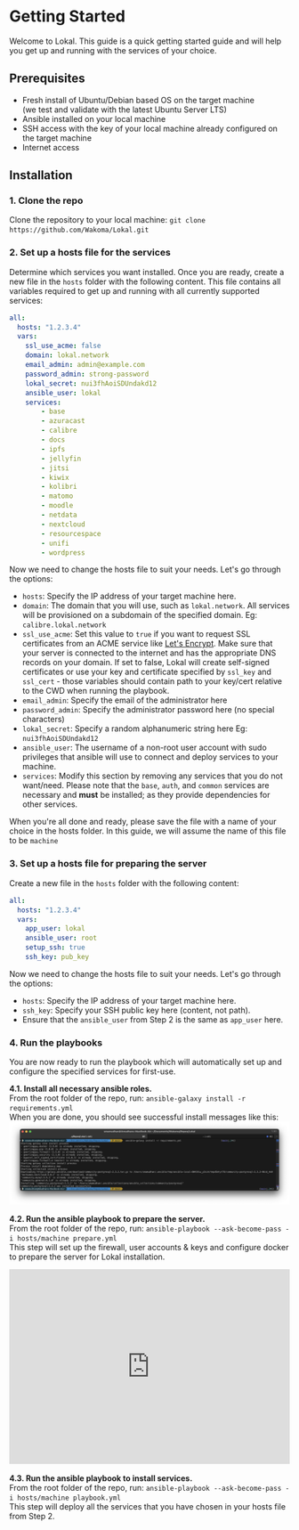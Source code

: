 # Getting Started

Welcome to Lokal. This guide is a quick getting started guide and will help you get up and running with the services of your choice.

## Prerequisites

- Fresh install of Ubuntu/Debian based OS on the target machine  
(we test and validate with the latest Ubuntu Server LTS)
- Ansible installed on your local machine
- SSH access with the key of your local machine already configured on the target machine
- Internet access

## Installation

### 1. Clone the repo

Clone the repository to your local machine:
`git clone https://github.com/Wakoma/Lokal.git`

### 2. Set up a hosts file for the services

Determine which services you want installed. Once you are ready, create a new file in the `hosts` folder with the following content. This file contains all variables required to get up and running with all currently supported services:

```yaml
all:
  hosts: "1.2.3.4"
  vars:
    ssl_use_acme: false
    domain: lokal.network
    email_admin: admin@example.com
    password_admin: strong-password
    lokal_secret: nui3fhAoiSDUndakd12
    ansible_user: lokal
    services:
        - base
        - azuracast
        - calibre
        - docs
        - ipfs
        - jellyfin
        - jitsi
        - kiwix
        - kolibri
        - matomo
        - moodle
        - netdata
        - nextcloud
        - resourcespace
        - unifi
        - wordpress
```
Now we need to change the hosts file to suit your needs. Let's go through the options:

- `hosts`: Specify the IP address of your target machine here.
- `domain`: The domain that you will use, such as `lokal.network`. All services will be provisioned on a subdomain of the specified domain. Eg: `calibre.lokal.network`
- `ssl_use_acme`: Set this value to `true` if you want to request SSL certificates from an ACME service like [Let's Encrypt](https://letsencrypt.org/). Make sure that your server is connected to the internet and has the appropriate DNS records on your domain. If set to false, Lokal will create self-signed certificates or use your key and certificate specified by `ssl_key` and `ssl_cert` - those variables should contain path to your key/cert relative to the CWD when running the playbook.
- `email_admin`: Specify the email of the administrator here
- `password_admin`: Specify the administrator password here (no special characters)
- `lokal_secret`: Specify a random alphanumeric string here Eg: `nui3fhAoiSDUndakd12`
- `ansible_user`: The username of a non-root user account with sudo privileges that ansible will use to connect and deploy services to your machine.
- `services`: Modify this section by removing any services that you do not want/need. Please note that the `base`, `auth`, and `common` services are necessary and __must__ be installed; as they provide dependencies for other services.

When you're all done and ready, please save the file with a name of your choice in the hosts folder. In this guide, we will assume the name of this file to be `machine`

### 3. Set up a hosts file for preparing the server

Create a new file in the `hosts` folder with the following content:

```yaml
all:
  hosts: "1.2.3.4"
  vars:
    app_user: lokal
    ansible_user: root
    setup_ssh: true
    ssh_key: pub_key
```
Now we need to change the hosts file to suit your needs. Let's go through the options:

- `hosts`: Specify the IP address of your target machine here.
- `ssh_key`: Specify your SSH public key here (content, not path).
- Ensure that the `ansible_user` from Step 2 is the same as `app_user` here.

### 4. Run the playbooks

You are now ready to run the playbook which will automatically set up and configure the specified services for first-use.

__4.1. Install all necessary ansible roles.__  
From the root folder of the repo, run: `ansible-galaxy install -r requirements.yml`  
When you are done, you should see successful install messages like this:
![Ansible Galaxy Requirements Install](/assets/getting-started/ansible-galaxy-screenshot.png)

__4.2. Run the ansible playbook to prepare the server.__  
From the root folder of the repo, run: `ansible-playbook --ask-become-pass -i hosts/machine prepare.yml`  
This step will set up the firewall, user accounts & keys and configure docker to prepare the server for Lokal installation.

<iframe width="100%" height="350" src="https://www.youtube.com/embed/WilR6gogLpA" title="Docs - Prepare Playbook Run Through" frameborder="0" allow="accelerometer; autoplay; clipboard-write; encrypted-media; gyroscope; picture-in-picture; web-share" allowfullscreen></iframe>

__4.3. Run the ansible playbook to install services.__  
From the root folder of the repo, run: `ansible-playbook --ask-become-pass -i hosts/machine playbook.yml`  
This step will deploy all the services that you have chosen in your hosts file from Step 2.
